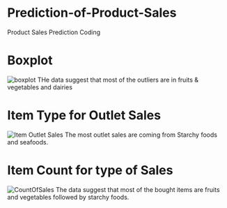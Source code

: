 # Prediction-of-Product-Sales
Product Sales Prediction Coding

# Boxplot
![boxplot](https://github.com/jeromeee2330/Prediction-of-Product-Sales/assets/152152159/f9f269cd-872b-4042-8ed5-0d8ff733c7de)
THe data suggest that most of the outliers are in fruits & vegetables and dairies

# Item Type for Outlet Sales
![Item Outlet Sales](https://github.com/jeromeee2330/Prediction-of-Product-Sales/assets/152152159/a06eeaba-a9f4-4731-97a1-6ebd920289e8)
The most outlet sales are coming from Starchy foods and seafoods.

# Item Count for type of Sales
![CountOfSales](https://github.com/jeromeee2330/Prediction-of-Product-Sales/assets/152152159/12178529-8505-4b6a-80dd-583db630b063)
The data suggest that most of the bought items are fruits and vegetables followed by starchy foods.
